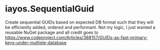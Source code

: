 # iayos.SequentialGuid
Create sequential GUIDs based on expected DB format such that they will be efficiently added, ordered and performant. Not my logic, I just wanted a reusable NuGet package and all credit goes to https://www.codeproject.com/Articles/388157/GUIDs-as-fast-primary-keys-under-multiple-database
